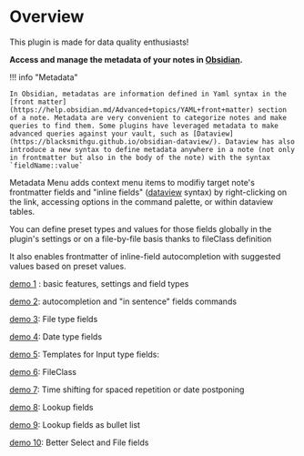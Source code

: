# Overview

This plugin is made for data quality enthusiasts!

**Access and manage the metadata of your notes in [Obsidian](https://obsidian.md).**


!!! info "Metadata"
    
    In Obsidian, metadatas are information defined in Yaml syntax in the [front matter](https://help.obsidian.md/Advanced+topics/YAML+front+matter) section of a note. Metadata are very convenient to categorize notes and make queries to find them. Some plugins have leveraged metadata to make advanced queries against your vault, such as [Dataview](https://blacksmithgu.github.io/obsidian-dataview/). Dataview has also introduce a new syntax to define metadata anywhere in a note (not only in frontmatter but also in the body of the note) with the syntax `fieldName::value`

Metadata Menu adds context menu items to modifiy target note's frontmatter fields and "inline fields" ([dataview](https://blacksmithgu.github.io/obsidian-dataview/) syntax) by right-clicking on the link, accessing options in the command palette, or within dataview tables.

You can define preset types and values for those fields globally in the plugin's settings or on a file-by-file basis thanks to fileClass definition

It also enables frontmatter of inline-field autocompletion with suggested values based on preset values.

[demo 1](https://youtu.be/7bvIAkJf0OE) : basic features, settings and field types

[demo 2](https://youtu.be/gU-StGyDciY ): autocompletion and "in sentence" fields commands

[demo 3](https://youtu.be/sYudigxPEnY): File type fields

[demo 4](https://youtu.be/PrbYaVh7N7g): Date type fields

[demo 5](https://youtu.be/Mq2tbA0RVM8): Templates for Input type fields:

[demo 6](https://youtu.be/QxXSuh7HUZY): FileClass

[demo 7](https://youtu.be/6dEk9no269g): Time shifting for spaced repetition or date postponing

[demo 8](https://youtu.be/ad0nJf8TZP8): Lookup fields

[demo 9](https://youtu.be/zUcZWG7nWF4): Lookup fields as bullet list

[demo 10](https://youtu.be/vc55ivQuHuY): Better Select and File fields

